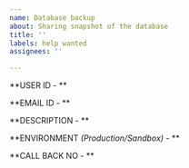 ```yaml
---
name: Database backup
about: Sharing snapshot of the database
title: ''
labels: help wanted
assignees: ''

---
```


**USER ID - **

**EMAIL ID - **

**DESCRIPTION - **

**ENVIRONMENT *(Production/Sandbox)* - **

**CALL BACK NO - **

